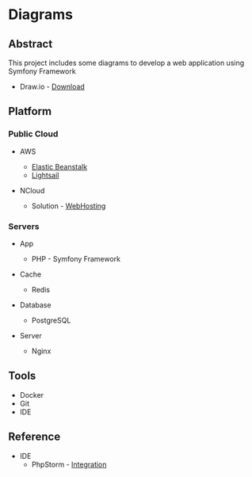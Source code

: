 # Diagrams

## Abstract

This project includes some diagrams to develop a web application using Symfony Framework

* Draw.io             - [Download](https://drawio.com/)

## Platform

### Public Cloud

* AWS
  * [Elastic Beanstalk](https://aws.amazon.com/ko/elasticbeanstalk)
  * [Lightsail](https://aws.amazon.com/ko/lightsail)

* NCloud
  * Solution - [WebHosting](https://www.ncloud.com/solution/type/webHosting)

### Servers

* App

  * PHP - Symfony Framework

* Cache

  * Redis

* Database

  * PostgreSQL

* Server

  * Nginx


## Tools

* Docker
* Git
* IDE

## Reference

* IDE
  * PhpStorm - [Integration](https://plugins.jetbrains.com/plugin/15635-diagrams-net-integration)